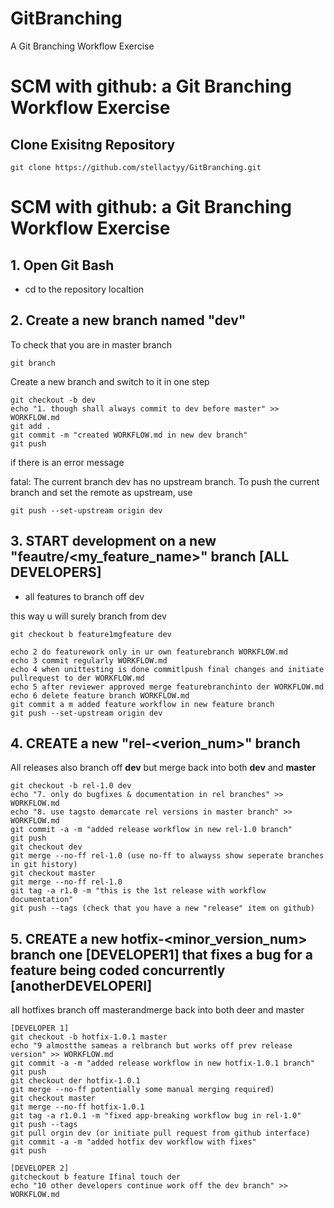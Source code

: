 
# GitBranching
A Git Branching Workflow Exercise

# SCM with github: a Git Branching Workflow Exercise
## Clone Exisitng Repository
    git clone https://github.com/stellactyy/GitBranching.git

# SCM with github: a Git Branching Workflow Exercise

## 1. Open Git Bash
- cd to the repository localtion
## 2. Create a new branch named "dev"
To check that you are in master branch

    git branch 

Create a new branch and switch to it in one step
    
    git checkout -b dev
    echo "1. though shall always commit to dev before master" >> WORKFLOW.md
    git add .
    git commit -m "created WORKFLOW.md in new dev branch"
    git push

if there is an error message

fatal: The current branch dev has no upstream branch.
To push the current branch and set the remote as upstream, use

    git push --set-upstream origin dev
    
## 3. START development on a new "feautre/<my_feature_name>" branch [ALL DEVELOPERS]
- all features to branch off dev

this way u will surely branch from dev

    git checkout b feature1mgfeature dev

    echo 2 do featurework only in ur own featurebranch WORKFLOW.md
    echo 3 commit regularly WORKFLOW.md
    echo 4 when unittesting is done commitlpush final changes and initiate pullrequest to der WORKFLOW.md
    echo 5 after reviewer approved merge featurebranchinto der WORKFLOW.md
    echo 6 delete feature branch WORKFLOW.md
    git commit a m added feature workflow in new feature branch
    git push --set-upstream origin dev

## 4. CREATE a new "rel-<verion_num>" branch
All releases also branch off **dev** but merge back into both **dev** and **master**

    git checkout -b rel-1.0 dev
    echo "7. only do bugfixes & documentation in rel branches" >> WORKFLOW.md
    echo "8. use tagsto demarcate rel versions in master branch" >> WORKFLOW.md
    git commit -a -m "added release workflow in new rel-1.0 branch"
    git push
    git checkout dev
    git merge --no-ff rel-1.0 (use no-ff to alwayss show seperate branches in git history)
    git checkout master
    git merge --no-ff rel-1.0
    git tag -a r1.0 -m "this is the 1st release with workflow documentation"
    git push --tags (check that you have a new "release" item on github)


## 5. CREATE a new **hotfix-<minor_version_num>** branch one [DEVELOPER1] that fixes a bug for a feature being coded concurrently [anotherDEVELOPERI]
all hotfixes branch off masterandmerge back into both deer and master


    [DEVELOPER 1] 
    git checkout -b hotfix-1.0.1 master 
    echo "9 almostthe sameas a relbranch but works off prev release version" >> WORKFLOW.md 
    git commit -a -m "added release workflow in new hotfix-1.0.1 branch"
    git push
    git checkout der hotfix-1.0.1
    git merge --no-ff potentially some manual merging required)
    git checkout master
    git merge --no-ff hotfix-1.0.1
    git tag -a r1.0.1 -m "fixed app-breaking workflow bug in rel-1.0"
    git push --tags
    git pull orgin dev (or initiate pull request from github interface)
    git commit -a -m "added hotfix dev workflow with fixes"
    git push

    [DEVELOPER 2]
    gitcheckout b feature Ifinal touch der
    echo "10 other developers continue work off the dev branch" >> WORKFLOW.md
